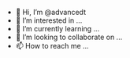 - 👋 Hi, I’m @advancedt
- 👀 I’m interested in ...
- 🌱 I’m currently learning ...
- 💞️ I’m looking to collaborate on ...
- 📫 How to reach me ...

<!---
advancedt/advancedt is a ✨ special ✨ repository because its `README.md` (this file) appears on your GitHub profile.
You can click the Preview link to take a look at your changes.
--->
